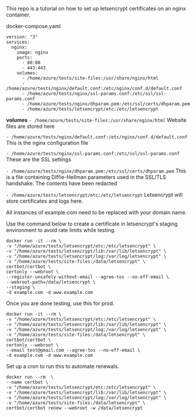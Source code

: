This repo is a tutorial on how to set up letsencrypt certificates on an nginx container.

docker-compose.yaml

    version: "3"
    services:
      nginx:
        image: nginx
        ports:
          - 80:80
          - 443:443
        volumes:
          - /home/azure/tests/site-files:/usr/share/nginx/html
          - /home/azure/tests/nginx/default.conf:/etc/nginx/conf.d/default.conf
          - /home/azure/tests/nginx/ssl-params.conf:/etc/ssl/ssl-params.conf
          - /home/azure/tests/nginx/dhparam.pem:/etc/ssl/certs/dhparam.pem
          - /home/azure/tests/letsencrypt/etc:/etc/letsencrypt

**volumes**
`- /home/azure/tests/site-files:/usr/share/nginx/html`
Website files are stored here

`- /home/azure/tests/nginx/default.conf:/etc/nginx/conf.d/default.conf`
This is the nginx configuration file

`- /home/azure/tests/nginx/ssl-params.conf:/etc/ssl/ssl-params.conf`
These are the SSL settings

`- /home/azure/tests/nginx/dhparam.pem:/etc/ssl/certs/dhparam.pem`
This is a file containing Diffie-Hellman parameters used in the SSL/TLS handshake. The contents have been redacted
 
`- /home/azure/tests/letsencrypt/etc:/etc/letsencrypt`
Letsencrypt will store certificates and logs here.

All instances of example.com need to be replaced with your domain name.

Use the command below to create a certificate in letsencrypt's staging environment to avoid rate limits while testing.

    docker run -it --rm \
    -v "/home/azure/tests/letsencrypt/etc:/etc/letsencrypt" \
    -v "/home/azure/tests/letsencrypt/lib:/var/lib/letsencrypt" \
    -v "/home/azure/tests/letsencrypt/log:/var/log/letsencrypt" \
    -v "/home/azure/tests/site-files:/data/letsencrypt" \
    certbot/certbot \
    certonly --webroot \
    --register-unsafely-without-email --agree-tos --no-eff-email \
    --webroot-path=/data/letsencrypt \
    --staging \
    -d example.com -d www.example.com

Once you are done testing, use this for prod.

    docker run -it --rm \
    -v "/home/azure/tests/letsencrypt/etc:/etc/letsencrypt" \
    -v "/home/azure/tests/letsencrypt/lib:/var/lib/letsencrypt" \
    -v "/home/azure/tests/letsencrypt/log:/var/log/letsencrypt" \
    -v "/home/azure/tests/site-files:/data/letsencrypt" \
    certbot/certbot \
    certonly --webroot \
    --email test@gmail.com --agree-tos --no-eff-email \
    -d example.com -d www.example.com

Set up a cron to run this to automate renewals.

    docker run --rm  \
    --name certbot \
    -v "/home/azure/tests/letsencrypt/etc:/etc/letsencrypt" \
    -v "/home/azure/tests/letsencrypt/lib:/var/lib/letsencrypt" \
    -v "/home/azure/tests/letsencrypt/log:/var/log/letsencrypt" \
    -v "/home/azure/tests/site-files:/data/letsencrypt" \
    certbot/certbot renew --webroot -w /data/letsencrypt  
